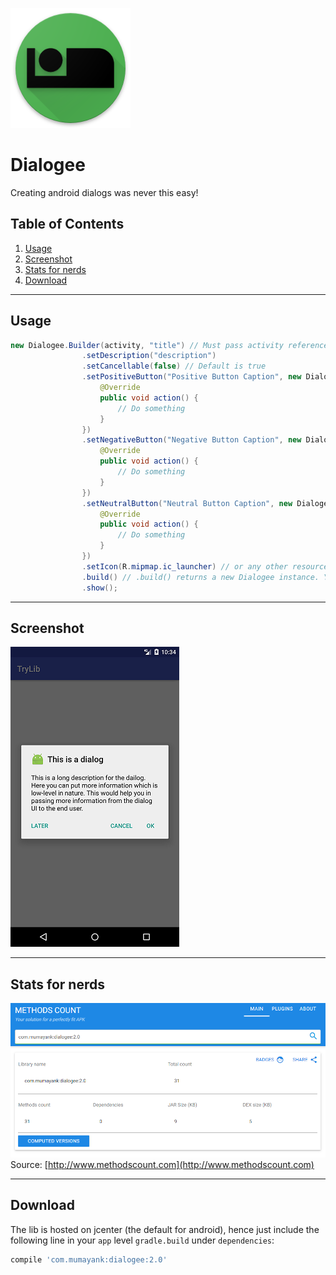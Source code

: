 ![alt text](https://github.com/mumayank/Dialogee/blob/master/images%20for%20github/ic_launcher.png)

# Dialogee
Creating android dialogs was never this easy!

## Table of Contents
1. [Usage](#usage)
2. [Screenshot](#screenshot)
3. [Stats for nerds](#stats-for-nerds)
4. [Download](#download)

---

## Usage
```java
new Dialogee.Builder(activity, "title") // Must pass activity reference and the title of the dialog. Everything else is optional.
                .setDescription("description")
                .setCancellable(false) // Default is true
                .setPositiveButton("Positive Button Caption", new Dialogee.PositiveButton() {
                    @Override
                    public void action() {
                        // Do something
                    }
                })
                .setNegativeButton("Negative Button Caption", new Dialogee.NegativeButton() {
                    @Override
                    public void action() {
                        // Do something
                    }
                })
                .setNeutralButton("Neutral Button Caption", new Dialogee.NeutralButton() {
                    @Override
                    public void action() {
                        // Do something
                    }
                })
                .setIcon(R.mipmap.ic_launcher) // or any other resource int value like R.drawable.ic_action
                .build() // .build() returns a new Dialogee instance. You can call .show() on it later as well.
                .show();
```

---

## Screenshot
![alt text](https://github.com/mumayank/Dialogee/blob/master/images%20for%20github/Screenshot_1506834244.png)

---

## Stats for nerds
![alt text](https://github.com/mumayank/Dialogee/blob/master/images%20for%20github/c.PNG)
Source: [http://www.methodscount.com](http://www.methodscount.com)

---

## Download
The lib is hosted on jcenter (the default for android), hence just include the following line in your `app` level `gradle.build` under `dependencies`:
```gradle
compile 'com.mumayank:dialogee:2.0'
```
